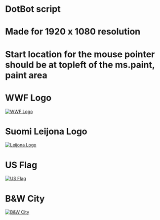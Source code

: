 # DotBot script
# Made for 1920 x 1080 resolution
# Start location for the mouse pointer should be at topleft of the ms.paint, paint area


# WWF Logo
[![WWF Logo](https://img.youtube.com/vi/V34DlQ4FXSg/0.jpg)](https://www.youtube.com/watch?v=V34DlQ4FXSg)

# Suomi Leijona Logo
[![Leijona Logo](https://img.youtube.com/vi/4xoD6U100zQ/0.jpg)](https://www.youtube.com/watch?v=4xoD6U100zQ)

# US Flag
[![US Flag](https://img.youtube.com/vi/kOT8PlQIDq0/0.jpg)](https://www.youtube.com/watch?v=kOT8PlQIDq0)

# B&W City
[![B&W City](https://img.youtube.com/vi/-XMKfWI1SCA/0.jpg)](https://www.youtube.com/watch?v=-XMKfWI1SCA)
